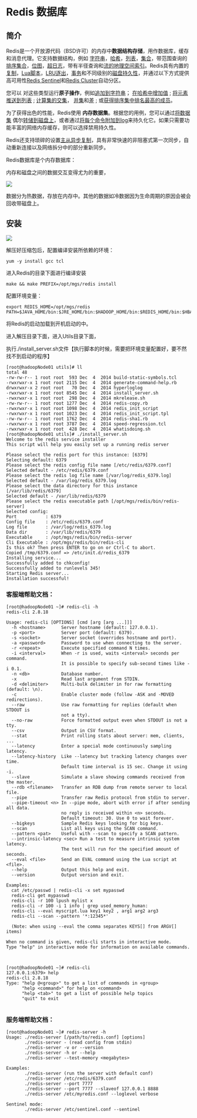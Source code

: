 # Redis 数据库

## 简介

Redis是一个开放源代码（BSD许可）的内存中**数据结构存储**，用作数据库，缓存和消息代理。它支持数据结构，例如 [字符串](https://redis.io/topics/data-types-intro#strings)，[哈希](https://redis.io/topics/data-types-intro#hashes)，[列表](https://redis.io/topics/data-types-intro#lists)，[集合](https://redis.io/topics/data-types-intro#sets)，带范围查询的[排序集合](https://redis.io/topics/data-types-intro#sorted-sets)，[位图](https://redis.io/topics/data-types-intro#bitmaps)，[超日志](https://redis.io/topics/data-types-intro#hyperloglogs)，带有半径查询和[流的](https://redis.io/topics/streams-intro)[地理空间索引](https://redis.io/commands/geoadd)。Redis具有内置的[复制](https://redis.io/topics/replication)，[Lua脚本](https://redis.io/commands/eval)，[LRU逐出](https://redis.io/topics/lru-cache)，[事务](https://redis.io/topics/transactions)和不同级别的[磁盘持久性](https://redis.io/topics/persistence)，并通过以下方式提供高可用性[Redis Sentinel](https://redis.io/topics/sentinel)和[Redis Cluster](https://redis.io/topics/cluster-tutorial)自动分区。

您可以 对这些类型运行**原子操作**，例如[追加到字符串](https://redis.io/commands/append)； [在哈希中增加值](https://redis.io/commands/hincrby) ; [将元素推送到列表](https://redis.io/commands/lpush) ; [计算集的交集](https://redis.io/commands/sinter)， [并集](https://redis.io/commands/sunion)和[差](https://redis.io/commands/sdiff) ; 或[获得排序集中排名最高的成员](https://redis.io/commands/zrangebyscore)。

为了获得出色的性能，Redis使用 **内存数据集**。根据您的用例，您可以通过[将数据集](https://redis.io/topics/persistence#snapshotting) 偶尔[转储到磁盘上](https://redis.io/topics/persistence#snapshotting)，或者通过[将每个命令附加到log](https://redis.io/topics/persistence#append-only-file)来持久化它。如果只需要功能丰富的网络内存缓存，则可以选择禁用持久性。

Redis还支持琐碎的设置[主从异步复制](https://redis.io/topics/replication)，具有非常快速的非阻塞式第一次同步，自动重新连接以及网络拆分中的部分重新同步。

Redis数据库是个内存数据库：

内存和磁盘之间的数据交互变得尤为的重要，

![](images/QQ截图20200818123827.png)



数据分为热数据，存放在内存中。其他的数据如冷数据因为生命周期的原因会被会回收带磁盘上。

## 安装

![](images/QQ截图20200818153705.png)

解压好压缩包后，配置编译安装所依赖的环境：

```shell
yum -y install gcc tcl
```

进入Redis的目录下面进行编译安装

```shell
make && make PREFIX=/opt/mgs/redis install
```

配置环境变量：

```shell
export REDIS_HOME=/opt/mgs/redis
PATH=$JAVA_HOME/bin:$JRE_HOME/bin:$HADOOP_HOME/bin:$REDIS_HOME/bin:$HBASE_HOME/bin:$HADOOP_HOME/sbin:$PATH
```

将Redis的启动加载到开机启动的中。

进入解压目录下面，进入Utils目录下面，

执行./install_server.sh文件【执行脚本的时候，需要把环境变量配置好，要不然找不到启动的程序】

```shell
[root@hadoopNode01 utils]# ll
total 48
-rw-rw-r-- 1 root root  593 Dec  4  2014 build-static-symbols.tcl
-rwxrwxr-x 1 root root 2115 Dec  4  2014 generate-command-help.rb
drwxrwxr-x 2 root root   70 Dec  4  2014 hyperloglog
-rwxrwxr-x 1 root root 8545 Dec  4  2014 install_server.sh
-rwxrwxr-x 1 root root  298 Dec  4  2014 mkrelease.sh
-rw-rw-r-- 1 root root 1277 Dec  4  2014 redis-copy.rb
-rwxrwxr-x 1 root root 1098 Dec  4  2014 redis_init_script
-rwxrwxr-x 1 root root 1023 Dec  4  2014 redis_init_script.tpl
-rw-rw-r-- 1 root root 1762 Dec  4  2014 redis-sha1.rb
-rwxrwxr-x 1 root root 3787 Dec  4  2014 speed-regression.tcl
-rwxrwxr-x 1 root root  428 Dec  4  2014 whatisdoing.sh
[root@hadoopNode01 utils]# ./install_server.sh 
Welcome to the redis service installer
This script will help you easily set up a running redis server

Please select the redis port for this instance: [6379] 
Selecting default: 6379
Please select the redis config file name [/etc/redis/6379.conf] 
Selected default - /etc/redis/6379.conf
Please select the redis log file name [/var/log/redis_6379.log] 
Selected default - /var/log/redis_6379.log
Please select the data directory for this instance [/var/lib/redis/6379] 
Selected default - /var/lib/redis/6379
Please select the redis executable path [/opt/mgs/redis/bin/redis-server] 
Selected config:
Port           : 6379
Config file    : /etc/redis/6379.conf
Log file       : /var/log/redis_6379.log
Data dir       : /var/lib/redis/6379
Executable     : /opt/mgs/redis/bin/redis-server
Cli Executable : /opt/mgs/redis/bin/redis-cli
Is this ok? Then press ENTER to go on or Ctrl-C to abort.
Copied /tmp/6379.conf => /etc/init.d/redis_6379
Installing service...
Successfully added to chkconfig!
Successfully added to runlevels 345!
Starting Redis server...
Installation successful!
```



### 客服端帮助文档：

```shell
[root@hadoopNode01 ~]# redis-cli -h
redis-cli 2.8.18

Usage: redis-cli [OPTIONS] [cmd [arg [arg ...]]]
  -h <hostname>      Server hostname (default: 127.0.0.1).
  -p <port>          Server port (default: 6379).
  -s <socket>        Server socket (overrides hostname and port).
  -a <password>      Password to use when connecting to the server.
  -r <repeat>        Execute specified command N times.
  -i <interval>      When -r is used, waits <interval> seconds per command.
                     It is possible to specify sub-second times like -i 0.1.
  -n <db>            Database number.
  -x                 Read last argument from STDIN.
  -d <delimiter>     Multi-bulk delimiter in for raw formatting (default: \n).
  -c                 Enable cluster mode (follow -ASK and -MOVED redirections).
  --raw              Use raw formatting for replies (default when STDOUT is
                     not a tty).
  --no-raw           Force formatted output even when STDOUT is not a tty.
  --csv              Output in CSV format.
  --stat             Print rolling stats about server: mem, clients, ...
  --latency          Enter a special mode continuously sampling latency.
  --latency-history  Like --latency but tracking latency changes over time.
                     Default time interval is 15 sec. Change it using -i.
  --slave            Simulate a slave showing commands received from the master.
  --rdb <filename>   Transfer an RDB dump from remote server to local file.
  --pipe             Transfer raw Redis protocol from stdin to server.
  --pipe-timeout <n> In --pipe mode, abort with error if after sending all data.
                     no reply is received within <n> seconds.
                     Default timeout: 30. Use 0 to wait forever.
  --bigkeys          Sample Redis keys looking for big keys.
  --scan             List all keys using the SCAN command.
  --pattern <pat>    Useful with --scan to specify a SCAN pattern.
  --intrinsic-latency <sec> Run a test to measure intrinsic system latency.
                     The test will run for the specified amount of seconds.
  --eval <file>      Send an EVAL command using the Lua script at <file>.
  --help             Output this help and exit.
  --version          Output version and exit.

Examples:
  cat /etc/passwd | redis-cli -x set mypasswd
  redis-cli get mypasswd
  redis-cli -r 100 lpush mylist x
  redis-cli -r 100 -i 1 info | grep used_memory_human:
  redis-cli --eval myscript.lua key1 key2 , arg1 arg2 arg3
  redis-cli --scan --pattern '*:12345*'

  (Note: when using --eval the comma separates KEYS[] from ARGV[] items)

When no command is given, redis-cli starts in interactive mode.
Type "help" in interactive mode for information on available commands.



[root@hadoopNode01 ~]# redis-cli
127.0.0.1:6379> help
redis-cli 2.8.18
Type: "help @<group>" to get a list of commands in <group>
      "help <command>" for help on <command>
      "help <tab>" to get a list of possible help topics
      "quit" to exit


```

### 服务端帮助文档：

```shell
[root@hadoopNode01 ~]# redis-server -h
Usage: ./redis-server [/path/to/redis.conf] [options]
       ./redis-server - (read config from stdin)
       ./redis-server -v or --version
       ./redis-server -h or --help
       ./redis-server --test-memory <megabytes>

Examples:
       ./redis-server (run the server with default conf)
       ./redis-server /etc/redis/6379.conf
       ./redis-server --port 7777
       ./redis-server --port 7777 --slaveof 127.0.0.1 8888
       ./redis-server /etc/myredis.conf --loglevel verbose

Sentinel mode:
       ./redis-server /etc/sentinel.conf --sentinel
```

